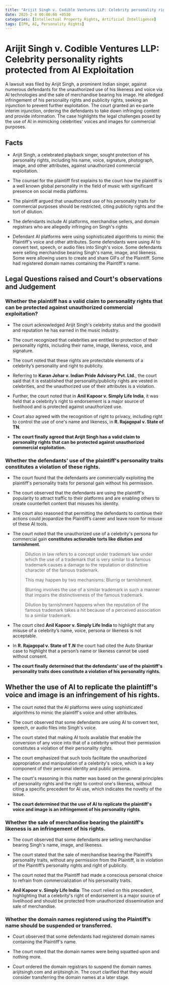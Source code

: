 ```yaml
---
title: "Arijit Singh v. Codible Ventures LLP: Celebrity personality rights protected from AI Exploitation"
date: 2025-2-4 00:00:00 +0530
categories: [Intellectual Property Rights, Artificial Intelligence]
tags: [IPR, AI, Personality Rights]
---
```

# Arijit Singh v. Codible Ventures LLP: Celebrity personality rights protected from AI Exploitation

A lawsuit was filed by Arijit Singh, a prominent Indian singer, against numerous defendants for the unauthorized use of his likeness and voice via AI technologies and the sale of merchandise bearing his image. He alledged infringement of his personality rights and publicity rights, seeking an injunction to prevent further exploitation. The court granted an ex-parte interim injunction, ordering the defendants to take down infringing content and provide information. The case highlights the legal challenges posed by the use of AI in mimicking celebrities' voices and images for commercial purposes.

## Facts

* Arijit Singh, a celebrated playback singer, sought protection of his personality rights, including his name, voice, signature, photograph, image, and other attributes, against unauthorized commercial exploitation.

* The counsel for the plaintiff first explains to the court how the plaintiff is a well known global personality in the field of music with significant presence on social media platforms.

* The plaintiff argued that unauthorized use of his personality traits for commercial purposes should be restricted, citing publicity rights and the tort of dilution.

* The defendants include AI platforms, merchandise sellers, and domain registrars who are allegedly infringing on Singh's rights

* Defendant AI platforms were using sophisticated algorithms to mimic the Plaintiff's voice and other attributes. Some defendants were using AI to convert text, speech, or audio files into Singh's voice. Some defendants were selling merchandise bearing Singh's name, image, and likeness. Some were allowing users to create and share GIFs of the Plaintiff. Some had registered domain names containing the Plaintiff's name.

## Legal Questions raised and Court's observations and Judgement

### Whether the plaintiff has a valid claim to personality rights that can be protected against unauthorized commercial exploitation?

* The court acknowledged Arijit Singh's celebrity status and the goodwill and reputation he has earned in the music industry.

* The court recognized that celebrities are entitled to protection of their personality rights, including their name, image, likeness, voice, and signature.

* The court noted that these rights are protectable elements of a celebrity’s personality and right to publicity.

* Referring to **Karan Johar v. Indian Pride Advisory Pvt. Ltd.**, the court said that it is established that personality/publicity rights are vested in celebrities, and the unauthorized use of their attributes is a violation.

* Further, the court noted that in **Anil Kapoor v. Simply Life India**, it was held that a celebrity’s right to endorsement is a major source of livelihood and is protected against unauthorized use.

* Court also agreed with the recognition of right to privacy, including right to control the use of one's name and likeness, in **R. Rajagopal v. State of TN**.

* **The court finally agreed that Arijit Singh has a valid claim to personality rights that can be protected against unauthorized commercial exploitation.**

### Whether the defendants' use of the plaintiff's personality traits constitutes a violation of these rights.

* The court found that the defendants are commercially exploiting the plaintiff's personality traits for personal gain without his permission.

* The court observed that the defendants are using the plaintiff's popularity to attract traffic to their platforms and are enabling others to create counterfeit content that misuses his identity.

* The court also reasoned that permitting the defendants to continue their actions could jeopardize the Plaintiff’s career and leave room for misuse of these AI tools.

* The court noted that the unauthorized use of a celebrity's persona for commercial gain **constitutes actionable torts like dilution and tarnishment**.

  >
  > Dilution in law refers to a concept under trademark law under which the use of a trademark that is very similar to a famous trademark causes a damage to the reputation or distinctive character of the famous trademark.
  >
  >This may happen by two mechanisms: Blurrig or tarnishment.
  >
  >Blurring involves the use of a similar trademark in such a manner that impairs the distinctiveness of the famous trademark.
  >
  >Dilution by tarnishment happens when the reputation of the famous trademark takes a hit because of a perceived association to a similar trademark.
  >  

* The court cited **Anil Kapoor v. Simply Life India** to highlight that any misuse of a celebrity’s name, voice, persona or likeness is not acceptable.

* In **R. Rajagopal v. State of T.N** the court had cited the Auto Shankar case to highlight that a person’s name or likeness cannot be used without consent.

* **The court finally determined that the defendants' use of the plaintiff's personality traits does constitute a violation of his personality rights.**

## Whether the use of AI to replicate the plaintiff's voice and image is an infringement of his rights.

* The court noted that the AI platforms were using sophisticated algorithms to mimic the plaintiff's voice and other attributes.

* The court observed that some defendants are using AI to convert text, speech, or audio files into Singh's voice.

* The court stated that making AI tools available that enable the conversion of any voice into that of a celebrity without their permission constitutes a violation of their personality rights.

* The court emphasized that such tools facilitate the unauthorized appropriation and manipulation of a celebrity's voice, which is a key component of their personal identity and public persona.

* The court's reasoning in this matter was based on the general principles of personality rights and the right to control one's likeness, without citing a specific precedent for AI use, which indicates the novelty of the issue.

* **The court determined that the use of AI to replicate the plaintiff's voice and image is an infringement of his personality rights**.

### Whether the sale of merchandise bearing the plaintiff's likeness is an infringement of his rights.

* The court observed that some defendants are selling merchandise bearing Singh's name, image, and likeness.

* The court stated that the sale of merchandise bearing the Plaintiff’s personality traits, without any permission from the Plaintiff, is in violation of the Plaintiff’s personality rights and right of publicity.

* The court noted that the Plaintiff had made a conscious personal choice to refrain from commercialization of his personality traits.

* **Anil Kapoor v. Simply Life India**: The court relied on this precedent, highlighting that a celebrity's right of endorsement is a major source of livelihood and should be protected from unauthorized dissemination and sale of merchandise.

### Whether the domain names registered using the Plaintiff’s name should be suspended or transferred.

* Court observed that some defendants had registered domain names containing the Plaintiff's name.

* The court noted that the domain names were being squatted upon and nothing more.

* Court ordered the domain registrars to suspend the domain names arijitsingh.com and arijitsingh.in. The court clarified that they would consider transferring the domain names at a later stage.

